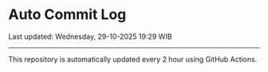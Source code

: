 # Auto Commit Log

Last updated: Wednesday, 29-10-2025 19:29 WIB

---

This repository is automatically updated every 2 hour using GitHub Actions.
